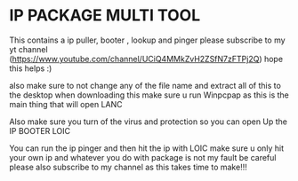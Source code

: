 # IP PACKAGE MULTI TOOL
 This contains a ip puller, booter , lookup and pinger please subscribe
to my yt channel (https://www.youtube.com/channel/UCiQ4MMkZvH2ZSfN7zFTPj2Q) hope this helps :)



also make sure to not change any of the file name and extract all of this to the desktop
when downloading this make sure u run Winpcpap as this is the main thing that will open 
LANC 

Also make sure you turn of the virus and protection so you can open Up the IP BOOTER
LOIC

You can run the ip pinger and then hit the ip with LOIC make sure u only hit your own ip
and whatever you do with package is not my fault 
be careful please also subscribe to my channel as this takes time to make!!!
